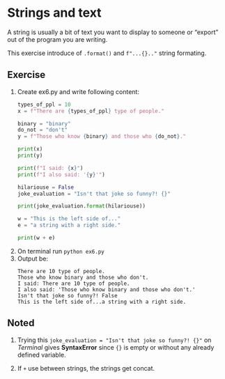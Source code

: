 # Strings and text

A string is usually a bit of text you want to display to someone or “export” out of the program you are writing.

This exercise introduce of `.format()` and `f"...{}.."` string formating.

## Exercise

1. Create ex6.py and write following content:
    ```py
    types_of_ppl = 10
    x = f"There are {types_of_ppl} type of people."

    binary = "binary"
    do_not = "don't"
    y = f"Those who know {binary} and those who {do_not}."

    print(x)
    print(y)

    print(f"I said: {x}")
    print(f"I also said: '{y}'")

    hilariouse = False
    joke_evaluation = "Isn't that joke so funny?! {}"

    print(joke_evaluation.format(hilariouse))

    w = "This is the left side of..."
    e = "a string with a right side."

    print(w + e)
    ```
2. On terminal run `python ex6.py`
3. Output be:
    ```
    There are 10 type of people.
    Those who know binary and those who don't.
    I said: There are 10 type of people.
    I also said: 'Those who know binary and those who don't.'
    Isn't that joke so funny?! False
    This is the left side of...a string with a right side.
    ```

## Noted

1. Trying this `joke_evaluation = "Isn't that joke so funny?! {}"` on *Terminal* gives **SyntaxError** since `{}` is empty or without any already defined variable.

2. If `+` use between strings, the strings get concat.
